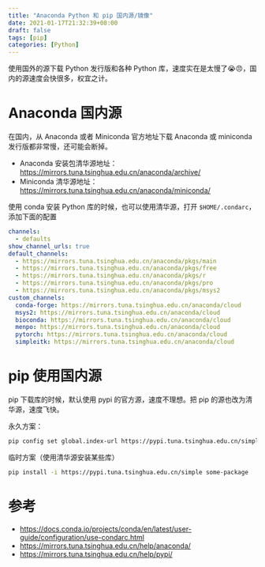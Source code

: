 ```yaml
---
title: "Anaconda Python 和 pip 国内源/镜像"
date: 2021-01-17T21:32:39+08:00
draft: false
tags: [pip]
categories: [Python]
---
```


使用国外的源下载 Python 发行版和各种 Python 库，速度实在是太慢了😭😠，国内的源速度会快很多，权宜之计。

<!--more-->

# Anaconda 国内源

在国内，从 Anaconda 或者 Miniconda 官方地址下载 Anaconda 或 miniconda 发行版都非常慢，还可能会断掉。

+ Anaconda 安装包清华源地址：https://mirrors.tuna.tsinghua.edu.cn/anaconda/archive/
+ Miniconda 清华源地址：https://mirrors.tuna.tsinghua.edu.cn/anaconda/miniconda/

使用 conda 安装 Python 库的时候，也可以使用清华源，打开 `$HOME/.condarc`，添加下面的配置

```yaml
channels:
  - defaults
show_channel_urls: true
default_channels:
  - https://mirrors.tuna.tsinghua.edu.cn/anaconda/pkgs/main
  - https://mirrors.tuna.tsinghua.edu.cn/anaconda/pkgs/free
  - https://mirrors.tuna.tsinghua.edu.cn/anaconda/pkgs/r
  - https://mirrors.tuna.tsinghua.edu.cn/anaconda/pkgs/pro
  - https://mirrors.tuna.tsinghua.edu.cn/anaconda/pkgs/msys2
custom_channels:
  conda-forge: https://mirrors.tuna.tsinghua.edu.cn/anaconda/cloud
  msys2: https://mirrors.tuna.tsinghua.edu.cn/anaconda/cloud
  bioconda: https://mirrors.tuna.tsinghua.edu.cn/anaconda/cloud
  menpo: https://mirrors.tuna.tsinghua.edu.cn/anaconda/cloud
  pytorch: https://mirrors.tuna.tsinghua.edu.cn/anaconda/cloud
  simpleitk: https://mirrors.tuna.tsinghua.edu.cn/anaconda/cloud
```

# pip 使用国内源

pip 下载库的时候，默认使用 pypi 的官方源，速度不理想。把 pip 的源也改为清华源，速度飞快。

永久方案：

```bash
pip config set global.index-url https://pypi.tuna.tsinghua.edu.cn/simple
```

临时方案（使用清华源安装某些库）

```bash
pip install -i https://pypi.tuna.tsinghua.edu.cn/simple some-package
```

# 参考

+ https://docs.conda.io/projects/conda/en/latest/user-guide/configuration/use-condarc.html
+ https://mirrors.tuna.tsinghua.edu.cn/help/anaconda/
+ https://mirrors.tuna.tsinghua.edu.cn/help/pypi/
